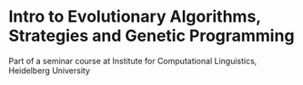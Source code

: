 # Intro to Evolutionary Algorithms, Strategies and Genetic Programming

Part of a seminar course at Institute for Computational Linguistics, Heidelberg University
